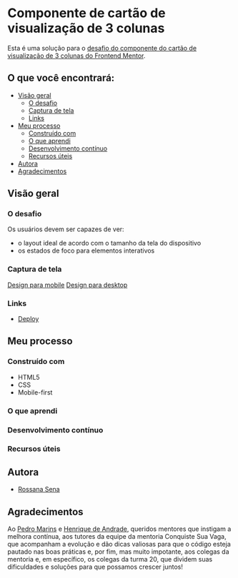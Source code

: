 # Componente de cartão de visualização de 3 colunas

Esta é uma solução para o [desafio do componente do cartão de visualização de 3 colunas do Frontend Mentor](https://www.frontendmentor.io/challenges/3column-preview-card-component-pH92eAR2-).

## O que você encontrará:

- [Visão geral](#visão-geral)
  - [O desafio](#o-desafio)
  - [Captura de tela](#captura-de-tela)
  - [Links](#links)
- [Meu processo](#meu-processo)
  - [Construído com](#construído-com)
  - [O que aprendi](#o-que-aprendi)
  - [Desenvolvimento contínuo](#desenvolvimento-contínuo)
  - [Recursos úteis](#recursos-úteis)
- [Autora](#autora)
- [Agradecimentos](#agradecimentos)

## Visão geral

### O desafio

Os usuários devem ser capazes de ver:

- o layout ideal de acordo com o tamanho da tela do dispositivo
- os estados de foco para elementos interativos

### Captura de tela

[Design para mobile](./assets/design/mobile-design.jpg)
[Design para desktop](./assets/design/desktop-design.jpg)

### Links

- [Deploy](card-3-colunas-com-responsividade-pwiw2iavu-rossanasena.vercel.app)

## Meu processo

### Construído com

- HTML5
- CSS
- Mobile-first

### O que aprendi

<!-- Irei recapitular principais aprendizados. Colocar exemplos. -->

### Desenvolvimento contínuo

<!-- Irei dlinear as áreas que desejo continuar focando em projetos futuros. Podem ser conceitos com os quais ainda não estou totalmente confortável ou técnicas que foram úteis e que irei refinar e aperfeiçoar. -->

### Recursos úteis
<!-- 
- [Exemplo de recurso 1](https://www.example.com) - Isso me ajudou pelo motivo XYZ. Eu realmente gostei desse padrão e vou usá-lo daqui para frente.
- [Exemplo de recurso 2](https://www.example.com) - Este é um artigo incrível que me ajudou a finalmente entender XYZ. Recomendo a todos que ainda estão aprendendo esse conceito. -->

## Autora

- <a href="https://linktr.ee/rossanasena" target="_blank" rel="noopener noreferrer">Rossana Sena</a>


## Agradecimentos

Ao [Pedro Marins](https://www.linkedin.com/in/pedromarins/) e [Henrique de Andrade](https://www.linkedin.com/in/henrique-de-andrade/), queridos mentores que instigam a melhora contínua, aos tutores da equipe da mentoria Conquiste Sua Vaga, que acompanham a evolução e dão dicas valiosas para que o código esteja pautado nas boas práticas e, por fim, mas muito impotante, aos colegas da mentoria e, em específico, os colegas da turma 20, que dividem suas dificuldades e soluções para que possamos crescer juntos! 